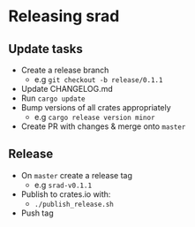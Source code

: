 # Releasing srad

## Update tasks

- Create a release branch
  - e.g `git checkout -b release/0.1.1`
- Update CHANGELOG.md
- Run `cargo update`
- Bump versions of all crates appropriately
  - e.g `cargo release version minor`
- Create PR with changes & merge onto `master`

## Release

- On `master` create a release tag
  - e.g `srad-v0.1.1`
- Publish to crates.io with:
  - `./publish_release.sh`
- Push tag
